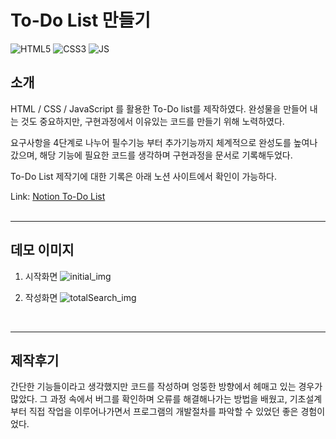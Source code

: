 # **To-Do List 만들기**
![HTML5](./images/html_img.svg)
![CSS3](./images/css_img.svg)
![JS](./images/js_img.svg)
 
## **소개**

HTML / CSS / JavaScript 를 활용한 To-Do list를 제작하였다. 완성물을 만들어 내는 것도 중요하지만, 구현과정에서 이유있는 코드를 만들기 위해 노력하였다. 
      
요구사항을 4단계로 나누어 필수기능 부터 추가기능까지 체계적으로 완성도를 높여나갔으며, 해당 기능에 필요한 코드를 생각하며 구현과정을 문서로 기록해두었다.

To-Do List 제작기에 대한 기록은 아래 노션 사이트에서 확인이 가능하다.

 Link: [Notion To-Do List](https://www.notion.so/To-Do-List-d7deb46cc20e4b9786b2d4e072646212, "notion link")  
<br>

---
## **데모 이미지**
1. 시작화면
![initial_img](./images/demo1.png)  

2. 작성화면
![totalSearch_img](./images/demo2.png)  
<br>

----
## **제작후기**
간단한 기능들이라고 생각했지만 코드를 작성하며  엉뚱한 방향에서 헤매고 있는 경우가 많았다. 그 과정 속에서 버그를 확인하며 오류를 해결해나가는 방법을 배웠고, 기초설계부터 직접 작업을 이루어나가면서 프로그램의 개발절차를 파악할 수 있었던 좋은 경험이었다.